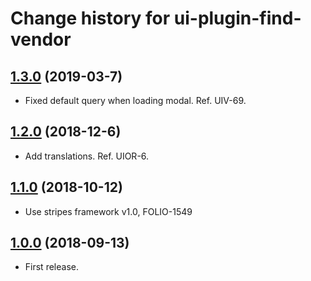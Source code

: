 # Change history for ui-plugin-find-vendor

## [1.3.0](https://github.com/folio-org/ui-plugin-find-vendor/tree/v1.3.0) (2019-03-7)

* Fixed default query when loading modal. Ref. UIV-69. 

## [1.2.0](https://github.com/folio-org/ui-plugin-find-vendor/tree/v1.2.0) (2018-12-6)

* Add translations. Ref. UIOR-6.

## [1.1.0](https://github.com/folio-org/ui-plugin-find-vendor/tree/v1.1.0) (2018-10-12)

* Use stripes framework v1.0, FOLIO-1549


## [1.0.0](https://github.com/folio-org/ui-plugin-find-vendor/tree/v1.0.0) (2018-09-13)

* First release.
